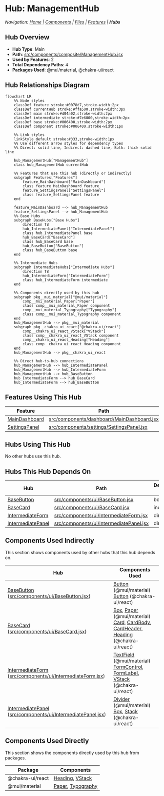 # Hub: ManagementHub

*Navigation: [Home](../index.md) | [Components](../components.md) | [Files](../files.md) | [Features](../features.md) | **Hubs***

## Hub Overview

- **Hub Type**: Main
- **Path**: [src/components/composite/ManagementHub.jsx](https://github.com/star4beam/react-import-analyzer/blob/main/test-project/src/components/composite/ManagementHub.jsx)
- **Used by Features**: 2
- **Total Dependency Paths**: 4
- **Packages Used**: @mui/material, @chakra-ui/react

## Hub Relationships Diagram

```mermaid
flowchart LR
    %% Node styles
    classDef feature stroke:#0078d7,stroke-width:2px
    classDef currentHub stroke:#ffa500,stroke-width:3px
    classDef main stroke:#d04a02,stroke-width:2px
    classDef intermediate stroke:#7e6000,stroke-width:2px
    classDef base stroke:#006400,stroke-width:2px
    classDef component stroke:#006400,stroke-width:1px

    %% Link styles
    linkStyle default stroke:#333,stroke-width:1px
    %% Use different arrow styles for dependency types
    %% Direct: solid line, Indirect: dashed line, Both: thick solid line

    hub_ManagementHub["ManagementHub"]
    class hub_ManagementHub currentHub

    %% Features that use this hub (directly or indirectly)
    subgraph Features["Features"]
        feature_MainDashboard["MainDashboard"]
        class feature_MainDashboard feature
        feature_SettingsPanel["SettingsPanel"]
        class feature_SettingsPanel feature
    end

    feature_MainDashboard --> hub_ManagementHub
    feature_SettingsPanel --> hub_ManagementHub
    %% Base Hubs
    subgraph BaseHubs["Base Hubs"]
        direction TB
        hub_IntermediatePanel["IntermediatePanel"]
        class hub_IntermediatePanel base
        hub_BaseCard["BaseCard"]
        class hub_BaseCard base
        hub_BaseButton["BaseButton"]
        class hub_BaseButton base
    end

    %% Intermediate Hubs
    subgraph IntermediateHubs["Intermediate Hubs"]
        direction TB
        hub_IntermediateForm["IntermediateForm"]
        class hub_IntermediateForm intermediate
    end

    %% Components directly used by this hub
    subgraph pkg__mui_material["@mui/material"]
        comp__mui_material_Paper["Paper"]
        class comp__mui_material_Paper component
        comp__mui_material_Typography["Typography"]
        class comp__mui_material_Typography component
    end
    hub_ManagementHub --> pkg__mui_material
    subgraph pkg__chakra_ui_react["@chakra-ui/react"]
        comp__chakra_ui_react_VStack["VStack"]
        class comp__chakra_ui_react_VStack component
        comp__chakra_ui_react_Heading["Heading"]
        class comp__chakra_ui_react_Heading component
    end
    hub_ManagementHub --> pkg__chakra_ui_react

    %% Direct hub-to-hub connections
    hub_ManagementHub --> hub_IntermediatePanel
    hub_ManagementHub --> hub_IntermediateForm
    hub_ManagementHub --> hub_BaseButton
    hub_IntermediateForm --> hub_BaseCard
    hub_IntermediateForm --> hub_BaseButton
```

## Features Using This Hub

| Feature | Path |
|---------|------|
| [MainDashboard](../features/MainDashboard.md) | [src/components/dashboard/MainDashboard.jsx](https://github.com/star4beam/react-import-analyzer/blob/main/test-project/src/components/dashboard/MainDashboard.jsx) |
| [SettingsPanel](../features/SettingsPanel.md) | [src/components/settings/SettingsPanel.jsx](https://github.com/star4beam/react-import-analyzer/blob/main/test-project/src/components/settings/SettingsPanel.jsx) |

## Hubs Using This Hub

No other hubs use this hub.

## Hubs This Hub Depends On

| Hub | Path | Dependency Type |
|-----|------|----------------|
| [BaseButton](../hubs/BaseButton.md) | [src/components/ui/BaseButton.jsx](https://github.com/star4beam/react-import-analyzer/blob/main/test-project/src/components/ui/BaseButton.jsx) | both |
| [BaseCard](../hubs/BaseCard.md) | [src/components/ui/BaseCard.jsx](https://github.com/star4beam/react-import-analyzer/blob/main/test-project/src/components/ui/BaseCard.jsx) | indirect |
| [IntermediateForm](../hubs/IntermediateForm.md) | [src/components/ui/IntermediateForm.jsx](https://github.com/star4beam/react-import-analyzer/blob/main/test-project/src/components/ui/IntermediateForm.jsx) | direct |
| [IntermediatePanel](../hubs/IntermediatePanel.md) | [src/components/ui/IntermediatePanel.jsx](https://github.com/star4beam/react-import-analyzer/blob/main/test-project/src/components/ui/IntermediatePanel.jsx) | direct |

## Components Used Indirectly

This section shows components used by other hubs that this hub depends on.

| Hub | Components Used |
| --- | -------------- |
| [BaseButton](../hubs/BaseButton.md) ([src/components/ui/BaseButton.jsx](https://github.com/star4beam/react-import-analyzer/blob/main/test-project/src/components/ui/BaseButton.jsx)) | [Button](../components/@mui_material/Button.md) (@mui/material)<br>[Button](../components/@chakra-ui_react/Button.md) (@chakra-ui/react) |
| [BaseCard](../hubs/BaseCard.md) ([src/components/ui/BaseCard.jsx](https://github.com/star4beam/react-import-analyzer/blob/main/test-project/src/components/ui/BaseCard.jsx)) | [Box](../components/@mui_material/Box.md), [Paper](../components/@mui_material/Paper.md) (@mui/material)<br>[Card](../components/@chakra-ui_react/Card.md), [CardBody](../components/@chakra-ui_react/CardBody.md), [CardHeader](../components/@chakra-ui_react/CardHeader.md), [Heading](../components/@chakra-ui_react/Heading.md) (@chakra-ui/react) |
| [IntermediateForm](../hubs/IntermediateForm.md) ([src/components/ui/IntermediateForm.jsx](https://github.com/star4beam/react-import-analyzer/blob/main/test-project/src/components/ui/IntermediateForm.jsx)) | [TextField](../components/@mui_material/TextField.md) (@mui/material)<br>[FormControl](../components/@chakra-ui_react/FormControl.md), [FormLabel](../components/@chakra-ui_react/FormLabel.md), [VStack](../components/@chakra-ui_react/VStack.md) (@chakra-ui/react) |
| [IntermediatePanel](../hubs/IntermediatePanel.md) ([src/components/ui/IntermediatePanel.jsx](https://github.com/star4beam/react-import-analyzer/blob/main/test-project/src/components/ui/IntermediatePanel.jsx)) | [Divider](../components/@mui_material/Divider.md) (@mui/material)<br>[Box](../components/@chakra-ui_react/Box.md), [Stack](../components/@chakra-ui_react/Stack.md) (@chakra-ui/react) |

## Components Used Directly

This section shows the components directly used by this hub from packages.

| Package | Components |
| ------- | ---------- |
| @chakra-ui/react | [Heading](../components/@chakra-ui_react/Heading.md), [VStack](../components/@chakra-ui_react/VStack.md) |
| @mui/material | [Paper](../components/@mui_material/Paper.md), [Typography](../components/@mui_material/Typography.md) |


